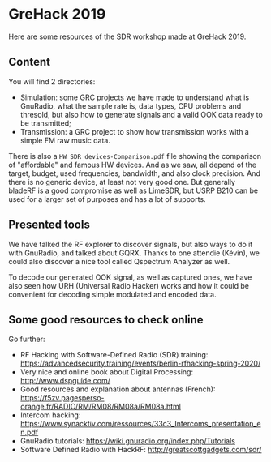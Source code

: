 # GreHack 2019

Here are some resources of the SDR workshop made at GreHack 2019.

## Content

You will find 2 directories:

* Simulation: some GRC projects we have made to understand what is GnuRadio, what the sample rate is, data types, CPU problems and thresold, but also how to generate signals and a valid OOK data ready to be transmitted;
* Transmission: a GRC project to show how transmission works with a simple FM raw music data.

There is also a `HW_SDR_devices-Comparison.pdf` file showing the comparison of "affordable" and famous HW devices. And as we saw, all depend of the target, budget, used frequencies, bandwidth, and also clock precision. And there is no generic device, at least not very good one. But generally bladeRF is a good compromise as well as LimeSDR, but USRP B210 can be used for a larger set of purposes and has a lot of supports.

## Presented tools

We have talked the RF explorer to discover signals, but also ways to do it with GnuRadio, and talked about GQRX. 
Thanks to one attendie (Kévin), we could also discover a nice tool called Qspectrum Analyzer as well.

To decode our generated OOK signal, as well as captured ones, we have also seen how URH (Universal Radio Hacker) works and how it could be convenient for decoding simple modulated and encoded data.


## Some good resources to check online

Go further:

* RF Hacking with Software-Defined Radio (SDR) training: https://advancedsecurity.training/events/berlin-rfhacking-spring-2020/
* Very nice and online book about Digital Processing: http://www.dspguide.com/
* Good resources and explanation about antennas (French): https://f5zv.pagesperso-orange.fr/RADIO/RM/RM08/RM08a/RM08a.html
* Intercom hacking: https://www.synacktiv.com/ressources/33c3_Intercoms_presentation_en.pdf
* GnuRadio tutorials: https://wiki.gnuradio.org/index.php/Tutorials
* Software Defined Radio with HackRF: http://greatscottgadgets.com/sdr/ 
